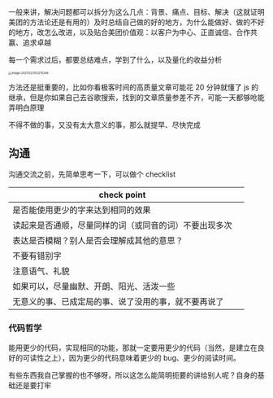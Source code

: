 一般来讲，解决问题都可以拆分为这么几点：背景、痛点、目标、解决（这就证明美团的方法论还是有用的）及时总结自己做的好的地方，为什么能做好、做的不好的地方，改怎么改进，以及贴合美团价值观：以客户为中心、正直诚信、合作共赢、追求卓越

每一个需求过后，都要总结难点，学到了什么，以及量化的收益分析

<img src="https://gitee.com/wen98y/upic/raw/master/uPic/2021-12/28_17:31_ZnBJE5.png" alt="image-20211223153215346" style="zoom: 40%;" />

方法还是挺重要的，比如你看极客时间的高质量文章可能花 20 分钟就懂了 js 的继承，但是你如果自己去谷歌搜索，找到的文章质量参差不齐，可能一天都够呛能弄明白原理

不得不做的事，又没有太大意义的事，那么就提早、尽快完成

## 沟通

沟通交流之前，先简单思考一下，可以做个 checklist

| check point                                            |     |
| ------------------------------------------------------ | --- |
| 是否能使用更少的字来达到相同的效果                     |     |
| 读起来是否通顺，尽量同样的词（或同音的词）不要出现多次 |     |
| 表达是否模糊？别人是否会理解成其他的意思？             |     |
| 不要有错别字                                           |     |
| 注意语气、礼貌                                         |     |
| 如果可以，尽量幽默、开朗、阳光、活泼一些               |     |
| 无意义的事、已成定局的事、说了没用的事，就不要再说了   |     |

### 代码哲学

能用更少的代码，实现相同的功能，那就一定要用更少的代码（当然，是建立在良好的可读性之上），因为更少的代码意味着更少的 bug、更少的阅读时间。

有些东西我自己掌握的也不够呀，所以这怎么能简明扼要的讲给别人呢？自身的基础还是要打牢
